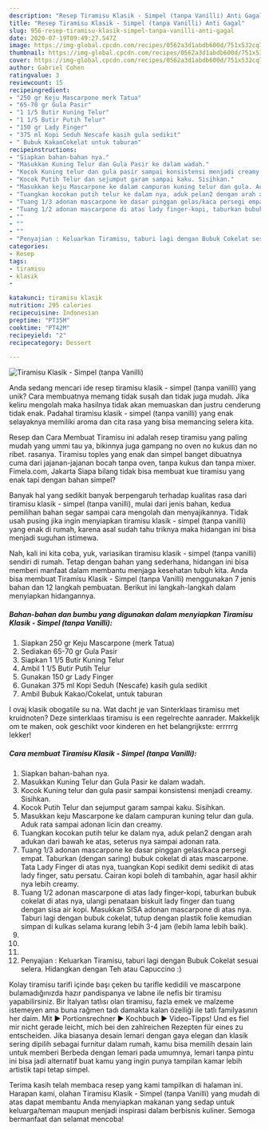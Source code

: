 ```yaml
---
description: "Resep Tiramisu Klasik - Simpel (tanpa Vanilli) Anti Gagal"
title: "Resep Tiramisu Klasik - Simpel (tanpa Vanilli) Anti Gagal"
slug: 956-resep-tiramisu-klasik-simpel-tanpa-vanilli-anti-gagal
date: 2020-07-19T09:49:27.547Z
image: https://img-global.cpcdn.com/recipes/0562a3d1abdb600d/751x532cq70/tiramisu-klasik-simpel-tanpa-vanilli-foto-resep-utama.jpg
thumbnail: https://img-global.cpcdn.com/recipes/0562a3d1abdb600d/751x532cq70/tiramisu-klasik-simpel-tanpa-vanilli-foto-resep-utama.jpg
cover: https://img-global.cpcdn.com/recipes/0562a3d1abdb600d/751x532cq70/tiramisu-klasik-simpel-tanpa-vanilli-foto-resep-utama.jpg
author: Gabriel Cohen
ratingvalue: 3
reviewcount: 15
recipeingredient:
- "250 gr Keju Mascarpone merk Tatua"
- "65-70 gr Gula Pasir"
- "1 1/5 Butir Kuning Telur"
- "1 1/5 Butir Putih Telur"
- "150 gr Lady Finger"
- "375 ml Kopi Seduh Nescafe kasih gula sedikit"
- " Bubuk KakaoCokelat untuk taburan"
recipeinstructions:
- "Siapkan bahan-bahan nya."
- "Masukkan Kuning Telur dan Gula Pasir ke dalam wadah."
- "Kocok Kuning telur dan gula pasir sampai konsistensi menjadi creamy. Sisihkan."
- "Kocok Putih Telur dan sejumput garam sampai kaku. Sisihkan."
- "Masukkan keju Mascarpone ke dalam campuran kuning telur dan gula. Aduk rata sampai adonan licin dan creamy."
- "Tuangkan kocokan putih telur ke dalam nya, aduk pelan2 dengan arah adukan dari bawah ke atas, seterus nya sampai adonan rata."
- "Tuang 1/3 adonan mascarpone ke dasar pinggan gelas/kaca persegi empat. Taburkan (dengan saring) bubuk cokelat di atas mascarpone. Tata Lady Finger di atas nya, tuangkan Kopi sedikit demi sedikit di atas lady finger, satu persatu. Cairan kopi boleh di tambahin, agar hasil akhir nya lebih creamy."
- "Tuang 1/2 adonan mascarpone di atas lady finger-kopi, taburkan bubuk cokelat di atas nya, ulangi penataan biskuit lady finger dan tuang dengan sisa air kopi. Masukkan SISA adonan mascarpone di atas nya. Taburi lagi dengan bubuk cokelat, tutup dengan plastik folie kemudian simpan di kulkas selama kurang lebih 3-4 jam (lebih lama lebih baik)."
- ""
- ""
- ""
- "Penyajian : Keluarkan Tiramisu, taburi lagi dengan Bubuk Cokelat sesuai selera. Hidangkan dengan Teh atau Capuccino :)"
categories:
- Resep
tags:
- tiramisu
- klasik
- 

katakunci: tiramisu klasik  
nutrition: 295 calories
recipecuisine: Indonesian
preptime: "PT35M"
cooktime: "PT42M"
recipeyield: "2"
recipecategory: Dessert

---
```



![Tiramisu Klasik - Simpel (tanpa Vanilli)](https://img-global.cpcdn.com/recipes/0562a3d1abdb600d/751x532cq70/tiramisu-klasik-simpel-tanpa-vanilli-foto-resep-utama.jpg)

Anda sedang mencari ide resep tiramisu klasik - simpel (tanpa vanilli) yang unik? Cara membuatnya memang tidak susah dan tidak juga mudah. Jika keliru mengolah maka hasilnya tidak akan memuaskan dan justru cenderung tidak enak. Padahal tiramisu klasik - simpel (tanpa vanilli) yang enak selayaknya memiliki aroma dan cita rasa yang bisa memancing selera kita.

Resep dan Cara Membuat Tiramisu ini adalah resep tiramisu yang paling mudah yang ummi tau ya, bikinnya juga gampang no oven no kukus dan no ribet. rasanya. Tiramisu toples yang enak dan simpel banget dibuatnya cuma dari jajanan-jajanan bocah tanpa oven, tanpa kukus dan tanpa mixer. Fimela.com, Jakarta Siapa bilang tidak bisa membuat kue tiramisu yang enak tapi dengan bahan simpel?

Banyak hal yang sedikit banyak berpengaruh terhadap kualitas rasa dari tiramisu klasik - simpel (tanpa vanilli), mulai dari jenis bahan, kedua pemilihan bahan segar sampai cara mengolah dan menyajikannya. Tidak usah pusing jika ingin menyiapkan tiramisu klasik - simpel (tanpa vanilli) yang enak di rumah, karena asal sudah tahu triknya maka hidangan ini bisa menjadi suguhan istimewa.


Nah, kali ini kita coba, yuk, variasikan tiramisu klasik - simpel (tanpa vanilli) sendiri di rumah. Tetap dengan bahan yang sederhana, hidangan ini bisa memberi manfaat dalam membantu menjaga kesehatan tubuh kita. Anda bisa membuat Tiramisu Klasik - Simpel (tanpa Vanilli) menggunakan 7 jenis bahan dan 12 langkah pembuatan. Berikut ini langkah-langkah dalam menyiapkan hidangannya.

<!--inarticleads1-->

##### Bahan-bahan dan bumbu yang digunakan dalam menyiapkan Tiramisu Klasik - Simpel (tanpa Vanilli):

1. Siapkan 250 gr Keju Mascarpone (merk Tatua)
1. Sediakan 65-70 gr Gula Pasir
1. Siapkan 1 1/5 Butir Kuning Telur
1. Ambil 1 1/5 Butir Putih Telur
1. Gunakan 150 gr Lady Finger
1. Gunakan 375 ml Kopi Seduh (Nescafe) kasih gula sedikit
1. Ambil  Bubuk Kakao/Cokelat, untuk taburan


I ovaj klasik obogatile su na. Wat dacht je van Sinterklaas tiramisu met kruidnoten? Deze sinterklaas tiramisu is een regelrechte aanrader. Makkelijk om te maken, ook geschikt voor kinderen en het belangrijkste: errrrrg lekker! 

<!--inarticleads2-->

##### Cara membuat Tiramisu Klasik - Simpel (tanpa Vanilli):

1. Siapkan bahan-bahan nya.
1. Masukkan Kuning Telur dan Gula Pasir ke dalam wadah.
1. Kocok Kuning telur dan gula pasir sampai konsistensi menjadi creamy. Sisihkan.
1. Kocok Putih Telur dan sejumput garam sampai kaku. Sisihkan.
1. Masukkan keju Mascarpone ke dalam campuran kuning telur dan gula. Aduk rata sampai adonan licin dan creamy.
1. Tuangkan kocokan putih telur ke dalam nya, aduk pelan2 dengan arah adukan dari bawah ke atas, seterus nya sampai adonan rata.
1. Tuang 1/3 adonan mascarpone ke dasar pinggan gelas/kaca persegi empat. Taburkan (dengan saring) bubuk cokelat di atas mascarpone. Tata Lady Finger di atas nya, tuangkan Kopi sedikit demi sedikit di atas lady finger, satu persatu. Cairan kopi boleh di tambahin, agar hasil akhir nya lebih creamy.
1. Tuang 1/2 adonan mascarpone di atas lady finger-kopi, taburkan bubuk cokelat di atas nya, ulangi penataan biskuit lady finger dan tuang dengan sisa air kopi. Masukkan SISA adonan mascarpone di atas nya. Taburi lagi dengan bubuk cokelat, tutup dengan plastik folie kemudian simpan di kulkas selama kurang lebih 3-4 jam (lebih lama lebih baik).
1. 
1. 
1. 
1. Penyajian : Keluarkan Tiramisu, taburi lagi dengan Bubuk Cokelat sesuai selera. Hidangkan dengan Teh atau Capuccino :)


Kolay tiramisu tarifi içinde başı çeken bu tarifle kedidili ve mascarpone bulamadığınızda hazır pandispanya ve labne ile nefis bir tiramisu yapabilirsiniz. Bir İtalyan tatlısı olan tiramisu, fazla emek ve malzeme istemeyen ama buna rağmen tadı damakta kalan özelliği ile tatlı familyasının her daim. Mit ► Portionsrechner ► Kochbuch ► Video-Tipps! Und es fiel mir nicht gerade leicht, mich bei den zahlreichen Rezepten für eines zu entscheiden. Jika biasanya desain lemari dengan gaya elegan dan klasik sering dipilih sebagai furnitur dalam rumah, kamu bisa memilih desain lain untuk memberi Berbeda dengan lemari pada umumnya, lemari tanpa pintu ini bisa jadi alternatif buat kamu yang ingin punya tampilan kamar lebih artistik tapi tetap simpel. 

Terima kasih telah membaca resep yang kami tampilkan di halaman ini. Harapan kami, olahan Tiramisu Klasik - Simpel (tanpa Vanilli) yang mudah di atas dapat membantu Anda menyiapkan makanan yang sedap untuk keluarga/teman maupun menjadi inspirasi dalam berbisnis kuliner. Semoga bermanfaat dan selamat mencoba!
